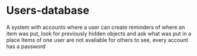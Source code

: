 # Users-database
A system with accounts where a user can create reminders of where an item was put, look for previously hidden objects and ask what was put in a place
Items of one user are not avaliable for others to see, every account has a password

